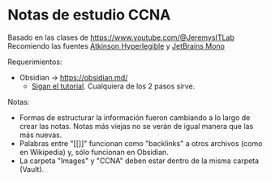 # Notas de estudio CCNA

Basado en las clases de https://www.youtube.com/@JeremysITLab
Recomiendo las fuentes [Atkinson Hyperlegible](https://www.brailleinstitute.org/freefont/#download) y [JetBrains Mono](https://www.jetbrains.com/lp/mono/)

Requerimientos:
- Obsidian -> https://obsidian.md/
	- [Sigan el tutorial](https://help.obsidian.md/vault). Cualquiera de los 2 pasos sirve.

Notas: 
- Formas de estructurar la información fueron cambiando a lo largo de crear las notas. Notas más viejas no se verán de igual manera que las más nuevas.
- Palabras entre "[[]]" funcionan como "backlinks" a otros archivos (como en Wikipedia) y, sólo funcionan en Obsidian.
- La carpeta "Images" y "CCNA" deben estar dentro de la misma carpeta (Vault).